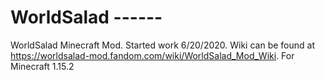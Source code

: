# WorldSalad ------
WorldSalad Minecraft Mod. Started work 6/20/2020. Wiki can be found at https://worldsalad-mod.fandom.com/wiki/WorldSalad_Mod_Wiki. 
For Minecraft 1.15.2

